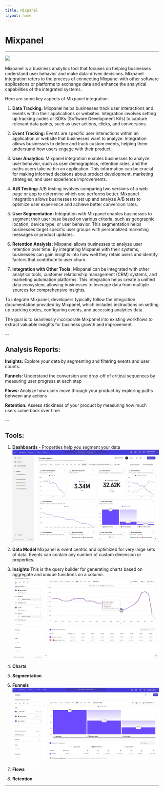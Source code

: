 ```yaml
---
title: Mixpanel
layout: home
---
```

# Mixpanel
--- 
[![](https://markdown-videos-api.jorgenkh.no/youtube/PbKnQ777vuk?si=5fdhbDh9OSgzO4fn)](https://youtu.be/PbKnQ777vuk?si=5fdhbDh9OSgzO4fn)

Mixpanel is a business analytics tool that focuses on helping businesses understand user behavior and make data-driven decisions. Mixpanel integration refers to the process of connecting Mixpanel with other software applications or platforms to exchange data and enhance the analytical capabilities of the integrated systems.

Here are some key aspects of Mixpanel integration:

1. **Data Tracking:** Mixpanel helps businesses track user interactions and events within their applications or websites. Integration involves setting up tracking codes or SDKs (Software Development Kits) to capture relevant data points, such as user actions, clicks, and conversions.

2. **Event Tracking:** Events are specific user interactions within an application or website that businesses want to analyze. Integration allows businesses to define and track custom events, helping them understand how users engage with their product.

3. **User Analytics:** Mixpanel integration enables businesses to analyze user behavior, such as user demographics, retention rates, and the paths users take within an application. This information can be crucial for making informed decisions about product development, marketing strategies, and user experience improvements.

4. **A/B Testing:** A/B testing involves comparing two versions of a web page or app to determine which one performs better. Mixpanel integration allows businesses to set up and analyze A/B tests to optimize user experience and achieve better conversion rates.

5. **User Segmentation:** Integration with Mixpanel enables businesses to segment their user base based on various criteria, such as geographic location, device type, or user behavior. This segmentation helps businesses target specific user groups with personalized marketing messages or product updates.

6. **Retention Analysis:** Mixpanel allows businesses to analyze user retention over time. By integrating Mixpanel with their systems, businesses can gain insights into how well they retain users and identify factors that contribute to user churn.

7. **Integration with Other Tools:** Mixpanel can be integrated with other analytics tools, customer relationship management (CRM) systems, and marketing automation platforms. This integration helps create a unified data ecosystem, allowing businesses to leverage data from multiple sources for comprehensive insights.

To integrate Mixpanel, developers typically follow the integration documentation provided by Mixpanel, which includes instructions on setting up tracking codes, configuring events, and accessing analytics data. 

The goal is to seamlessly incorporate Mixpanel into existing workflows to extract valuable insights for business growth and improvement.

--

## Analysis Reports:
**Insights:**
Explore your data  by segmenting and filtering events and user counts.

**Funnels:**
Understand the conversion and drop-off of critical sequences by measuring user progress at each step

**Flows:**
Analyze how users move through your product by exploring paths between any actions

**Retention:**
Assess stickiness of your product by measuring how much users come back over time

--

## Tools:
1. **Dashboards** -
Properties help you segment your data
![alt text](./images/mixpanel.png)

2. **Data Model**
Mixpanel is event centric and optimized for very large sets of data.
Events can contain any number of custom dimension or properties.

3. **Insights**
This is the query builder for generating charts based on aggregate and unique functions on a column.
![alt text](./images/mixpanel2.png)

4. **Charts**

5. **Segmentation**

6. **Funnels**
![alt text](./images/mixpanel3.png)

7. **Flows**

8. **Retention**

---
